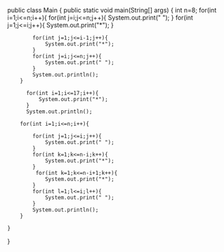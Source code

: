 public class Main
{
	public static void main(String[] args) {
		int n=8;
		for(int i=1;i<=n;i++){
		    for(int j=i;j<=n;j++){
		        System.out.print(" ");
		    }
		    for(int j=1;j<=i;j++){
		        System.out.print("*");
		    }
		    
		    for(int j=1;j<=i-1;j++){
		        System.out.print("*");
		    }
		    for(int j=i;j<=n;j++){
		        System.out.print(" ");
		    }
		    System.out.println();
		}
		
	      for(int i=1;i<=17;i++){
	          System.out.print("*");
	      }
	      System.out.println();
		  
		for(int i=1;i<=n;i++){
		    
		    for(int j=1;j<=i;j++){
		        System.out.print(" ");
		    }
		    for(int k=1;k<=n-i;k++){
		        System.out.print("*");
		    }
		     for(int k=1;k<=n-i+1;k++){
		        System.out.print("*");
		    }
		    for(int l=1;l<=i;l++){
		        System.out.print(" ");
		    }
		    System.out.println();
		}
		
	}
}
